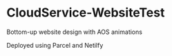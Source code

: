 # CloudService-WebsiteTest
Bottom-up website design with AOS animations

Deployed using Parcel and Netilfy
